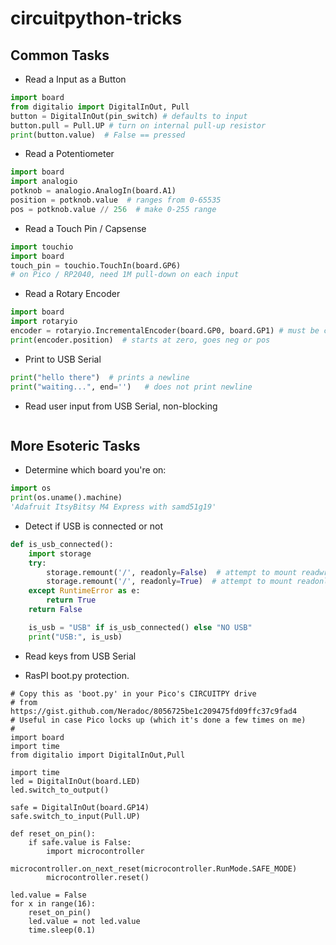 
# circuitpython-tricks


## Common Tasks

* Read a Input as a Button
```py
import board
from digitalio import DigitalInOut, Pull
button = DigitalInOut(pin_switch) # defaults to input
button.pull = Pull.UP # turn on internal pull-up resistor
print(button.value)  # False == pressed
```

* Read a Potentiometer 
```py
import board
import analogio
potknob = analogio.AnalogIn(board.A1)
position = potknob.value  # ranges from 0-65535
pos = potknob.value // 256  # make 0-255 range
```

* Read a Touch Pin / Capsense
```py
import touchio
import board
touch_pin = touchio.TouchIn(board.GP6)
# on Pico / RP2040, need 1M pull-down on each input
```


* Read a Rotary Encoder
```py
import board
import rotaryio
encoder = rotaryio.IncrementalEncoder(board.GP0, board.GP1) # must be consecutive on Pico
print(encoder.position)  # starts at zero, goes neg or pos
```

* Print to USB Serial
```py
print("hello there")  # prints a newline
print("waiting...", end='')   # does not print newline
```

* Read user input from USB Serial, non-blocking
```py

```

## More Esoteric Tasks

* Determine which board you're on:
```py
import os
print(os.uname().machine)
'Adafruit ItsyBitsy M4 Express with samd51g19'
```



* Detect if USB is connected or not
```py
def is_usb_connected():
    import storage
    try:
        storage.remount('/', readonly=False)  # attempt to mount readwrite
        storage.remount('/', readonly=True)  # attempt to mount readonly
    except RuntimeError as e:
        return True
    return False

    is_usb = "USB" if is_usb_connected() else "NO USB"
    print("USB:", is_usb)
```
* Read keys from USB Serial


* RasPI boot.py protection.
```
# Copy this as 'boot.py' in your Pico's CIRCUITPY drive
# from https://gist.github.com/Neradoc/8056725be1c209475fd09ffc37c9fad4
# Useful in case Pico locks up (which it's done a few times on me)
#
import board
import time
from digitalio import DigitalInOut,Pull

import time
led = DigitalInOut(board.LED)
led.switch_to_output()

safe = DigitalInOut(board.GP14)
safe.switch_to_input(Pull.UP)

def reset_on_pin():
	if safe.value is False:
		import microcontroller
		microcontroller.on_next_reset(microcontroller.RunMode.SAFE_MODE)
		microcontroller.reset()

led.value = False
for x in range(16):
	reset_on_pin()
	led.value = not led.value
	time.sleep(0.1)

```
